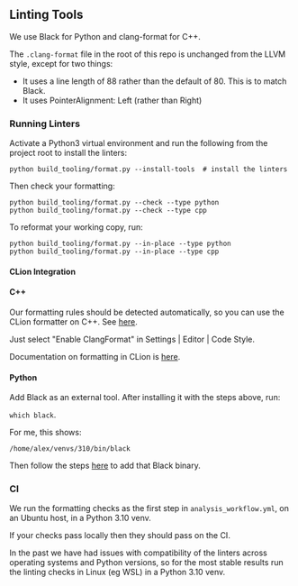 ## Linting Tools

We use Black for Python and clang-format for C++.

The `.clang-format` file in the root of this repo is unchanged from the LLVM style,
except for two things:

- It uses a line length of 88 rather than the default of 80. This is to match Black.
- It uses PointerAlignment: Left (rather than Right)

### Running Linters

Activate a Python3 virtual environment and run the following from the project root to
install the linters:

```
python build_tooling/format.py --install-tools  # install the linters
```

Then check your formatting:

```
python build_tooling/format.py --check --type python
python build_tooling/format.py --check --type cpp
```

To reformat your working copy, run:

```
python build_tooling/format.py --in-place --type python
python build_tooling/format.py --in-place --type cpp
```

#### CLion Integration

#### C++

Our formatting rules should be detected automatically, so you can use the CLion formatter on C++. See
[here](https://clang.llvm.org/docs/ClangFormat.html#clion-integration).

Just select "Enable ClangFormat" in Settings | Editor | Code Style.

Documentation on formatting in CLion is [here](https://www.jetbrains.com/help/clion/reformat-and-rearrange-code.html).

#### Python

Add Black as an external tool. After installing it with the steps above, run:

`which black`.

For me, this shows:

```
/home/alex/venvs/310/bin/black
```

Then follow the steps [here](https://black.readthedocs.io/en/stable/integrations/editors.html#as-external-tool) to add
that Black binary.

### CI

We run the formatting checks as the first step in `analysis_workflow.yml`, on an Ubuntu host, in a Python 3.10 venv.

If your checks pass locally then they should pass on the CI.

In the past we have had issues with compatibility of the linters across operating systems and Python versions, so for
the most stable results run the linting checks in Linux (eg WSL) in a Python 3.10 venv.
